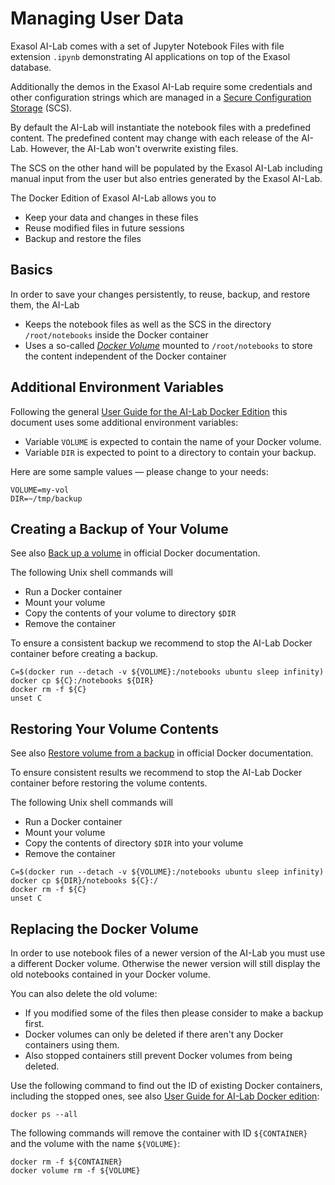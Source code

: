 # Managing User Data

Exasol AI-Lab comes with a set of Jupyter Notebook Files with file extension `.ipynb` demonstrating AI applications on top of the Exasol database.

Additionally the demos in the Exasol AI-Lab require some credentials and other configuration strings which are managed in a [Secure Configuration Storage](secure-configuration-storage.md) (SCS).

By default the AI-Lab will instantiate the notebook files with a predefined content. The predefined content may change with each release of the AI-Lab. However, the AI-Lab won't overwrite existing files.

The SCS on the other hand will be populated by the Exasol AI-Lab including manual input from the user but also entries generated by the Exasol AI-Lab.

The Docker Edition of Exasol AI-Lab allows you to
* Keep your data and changes in these files
* Reuse modified files in future sessions
* Backup and restore the files

## Basics

In order to save your changes persistently, to reuse, backup, and restore them, the AI-Lab
* Keeps the notebook files as well as the SCS in the directory `/root/notebooks` inside the Docker container
* Uses a so-called [_Docker Volume_](https://docs.docker.com/storage/volumes) mounted to `/root/notebooks` to store the content independent of the Docker container

## Additional Environment Variables

Following the general [User Guide for the AI-Lab Docker Edition](docker-usage.md#defining-environment-variables) this document uses some additional environment variables:
* Variable `VOLUME` is expected to contain the name of your Docker volume.
* Variable `DIR` is expected to point to a directory to contain your backup.

Here are some sample values &mdash; please change to your needs:

```shell
VOLUME=my-vol
DIR=~/tmp/backup
```

## Creating a Backup of Your Volume

See also [Back up a volume](https://docs.docker.com/storage/volumes/#back-up-a-volume) in official Docker documentation.

The following Unix shell commands will
* Run a Docker container
* Mount your volume
* Copy the contents of your volume to directory `$DIR`
* Remove the container

To ensure a consistent backup we recommend to stop the AI-Lab Docker container before creating a backup.

```shell
C=$(docker run --detach -v ${VOLUME}:/notebooks ubuntu sleep infinity)
docker cp ${C}:/notebooks ${DIR}
docker rm -f ${C}
unset C
```
## Restoring Your Volume Contents

See also [Restore volume from a backup](https://docs.docker.com/storage/volumes/#restore-volume-from-a-backup) in official Docker documentation.

To ensure consistent results we recommend to stop the AI-Lab Docker container before restoring the volume contents.

The following Unix shell commands will
* Run a Docker container
* Mount your volume
* Copy the contents of directory `$DIR` into your volume
* Remove the container

```shell
C=$(docker run --detach -v ${VOLUME}:/notebooks ubuntu sleep infinity)
docker cp ${DIR}/notebooks ${C}:/
docker rm -f ${C}
unset C
```

## Replacing the Docker Volume

In order to use notebook files of a newer version of the AI-Lab you must use a different Docker volume. Otherwise the newer version will still display the old notebooks contained in your Docker volume.

You can also delete the old volume:
* If you modified some of the files then please consider to make a backup first.
* Docker volumes can only be deleted if there aren't any Docker containers using them.
* Also stopped containers still prevent Docker volumes from being deleted.

Use the following command to find out the ID of existing Docker containers, including the stopped ones, see also [User Guide for AI-Lab Docker edition](docker-usage.md#logging-in-to-the-docker-container):

```shell
docker ps --all
```

The following commands will remove the container with ID `${CONTAINER}` and the volume with the name `${VOLUME}`:

```shell
docker rm -f ${CONTAINER}
docker volume rm -f ${VOLUME}
```